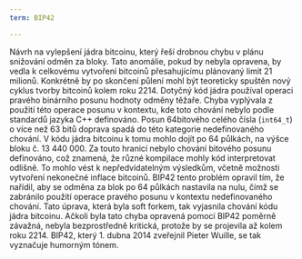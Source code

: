 ```yaml
---
term: BIP42

---
```

Návrh na vylepšení jádra bitcoinu, který řeší drobnou chybu v plánu snižování odměn za bloky. Tato anomálie, pokud by nebyla opravena, by vedla k celkovému vytvoření bitcoinů přesahujícímu plánovaný limit 21 milionů. Konkrétně by po skončení půlení mohl být teoreticky spuštěn nový cyklus tvorby bitcoinů kolem roku 2214. Dotyčný kód jádra používal operaci pravého binárního posunu hodnoty odměny těžaře. Chyba vyplývala z použití této operace posunu v kontextu, kde toto chování nebylo podle standardů jazyka C++ definováno. Posun 64bitového celého čísla (`int64_t`) o více než 63 bitů doprava spadá do této kategorie nedefinovaného chování. V kódu jádra bitcoinu k tomu mohlo dojít po 64 půlkách, na výšce bloku č. 13 440 000. Za touto hranicí nebylo chování bitového posunu definováno, což znamená, že různé kompilace mohly kód interpretovat odlišně. To mohlo vést k nepředvídatelným výsledkům, včetně možnosti vytvoření nekonečné inflace bitcoinů. BIP42 tento problém opravil tím, že nařídil, aby se odměna za blok po 64 půlkách nastavila na nulu, čímž se zabránilo použití operace pravého posunu v kontextu nedefinovaného chování. Tato úprava, která byla soft forkem, tak vyjasnila chování kódu jádra bitcoinu. Ačkoli byla tato chyba opravená pomocí BIP42 poměrně závažná, nebyla bezprostředně kritická, protože by se projevila až kolem roku 2214. BIP42, který 1. dubna 2014 zveřejnil Pieter Wuille, se tak vyznačuje humorným tónem.